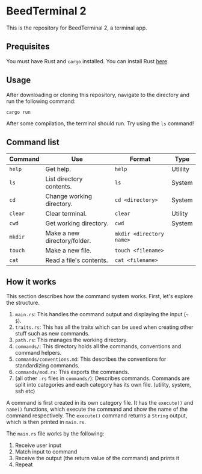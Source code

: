 # BeedTerminal 2
This is the repository for BeedTerminal 2, a terminal app.

## Prequisites
You must have Rust and `cargo` installed. You can install Rust [here](https://www.rust-lang.org/tools/install).

## Usage
After downloading or cloning this repository, navigate to the directory and run the following command:

```
cargo run
```

After some compilation, the terminal should run. Try using the `ls` command!

## Command list
| Command | Use | Format | Type |
| --- | --- | --- | --- |
| `help` | Get help. | `help` | Utlility |
| `ls` | List directory contents. | `ls` | System |
| `cd` | Change working directory. | `cd <directory>` | System |
| `clear` | Clear terminal. | `clear` | Utility |
| `cwd` | Get working directory. | `cwd` | System |
| `mkdir` | Make a new directory/folder. | `mkdir <directory name>` |
| `touch` | Make a new file. | `touch <filename>` |
| `cat` | Read a file's contents. | `cat <filename>` |

## How it works
This section describes how the command system works. First, let's explore the structure.
1. `main.rs`: This handles the command output and displaying the input (`~ $`).
2. `traits.rs`: This has all the traits which can be used when creating other stuff such as new commands.
3. `path.rs`: This manages the working directory.
4. `commands/`: This directory holds all the commands, conventions and command helpers.
5. `commands/conventions.md`: This describes the conventions for standardizing commands.
6. `commands/mod.rs`: This exports the commands.
7. (all other `.rs` files in `commands/`): Describes commands. Commands are split into categories and each category has its own file. (utility, system, ssh etc)

A command is first created in its own category file. It has the `execute()` and `name()` functions, which execute the command and show the name of the command respectively. The `execute()` command returns a `String` output, which is then printed in `main.rs`.

The `main.rs` file works by the following:
1. Receive user input
2. Match input to command
3. Receive the output (the return value of the command) and prints it
4. Repeat
